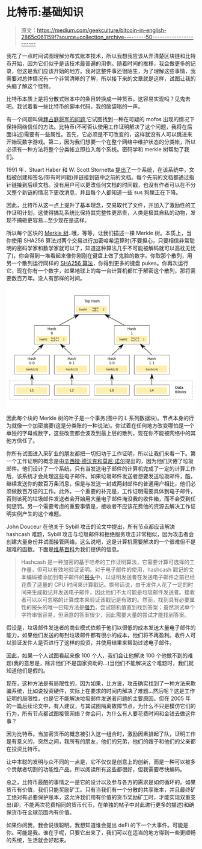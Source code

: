 # 比特币:基础知识

> 原文：<https://medium.com/geekculture/bitcoin-in-english-2865c061159f?source=collection_archive---------50----------------------->

我花了一点时间试图理解分布式账本技术，所以我想我应该从弄清楚区块链和比特币开始，因为它们似乎是该技术最普遍的用例。随着时间的推移，我会做更多的记录，但这是我们应该开始的地方。我对这整件事还很陌生，为了理解这些事情，我需要对总体情况有一个非常清晰的了解，所以接下来的文章就是这样，试图让我的头脑了解这个怪物。

比特币本质上是将分散式账本中的条目转换成一种货币。这容易实现吗？见鬼去吧。我试着看一些比特币的脚本代码，我的脑袋嗡的一声。

有一个问题叫做[拜占庭将军的问题](https://en.wikipedia.org/wiki/Byzantine_fault),它试图找到一种在可疑的 mofos 出现的情况下保持网络信任的方法。比特币(不可否认使用工作证明解决了这个问题，我将在后面详述)需要有一些属性。首先，它必须是不可改变的，这样就没有人可以跳进来开始玩数字游戏。第二，因为我们想要一个在整个网络中维护状态的分类帐，所以必须有一种方法将整个分类帐立即拉入每个系统。密码学和 merkle 树帮助了我们。

1991 年，Stuart Haber 和 W. Scott Stornetta [提出了](https://link.springer.com/article/10.1007/BF00196791)一个系统，在该系统中，文档被创建和签名(带有时间戳)并链接到链中之前的文档。每个先前的文档都通过指针链接到后续文档。没有用户可以更改任何文档的时间戳，也没有作者可以在不分叉整个新链的情况下更改消息，并且每个人都知道一些 sus 狗屎正在下降。

因此，比特币从这一点上提升了基本理念，交易取代了文件，并加入了激励性的工作证明计划，这使得搞乱系统比保持其完整性更昂贵，人类是极其自私的动物，发现不搞砸更容易…至少现在是这样。

所以每个区块的 [Merkle 树](https://en.wikipedia.org/wiki/Merkle_tree)..哦，等等，让我们描述一棵 Merkle 树。本质上，当你使用 SHA256 算法对两个交易进行加密哈希运算时(不要担心，只要相信非常聪明的密码学家和数学家就可以了，知道这种算法几乎不可能被解码就可以高枕无忧了)，你会得到一堆看起来像你刚刚在键盘上做了鬼脸的数字。你取那个散列，用另一个散列运行同样的 [SHA256 算法](https://en.wikipedia.org/wiki/SHA-2)，你得到更多的键盘 pukes。你再次运行它，现在你有一个数字，如果地球上的每一台计算机都忙于解密这个散列，那将需要数百万年。没人有那样的时间。

![](img/181a04047569aa8824a8507fcfe5338e.png)

因此每个块的 Merkle 树的叶子是一个事务(图中的 L 系列数据块)。节点本身的行为就像一个加密摘要(这是分类账的一种说法)。你试着在任何地方改变哪怕是一个单独的字母或数字，这些改变都会波及到最上层的散列，现在你不能被网络中的其他方信任了。

你所有试图进入采矿业的朋友都把一切归功于工作证明，所以让我们来看一下。第一个工作证明的概念是由[辛西娅·德沃克和莫尼·诺尔](http://www.wisdom.weizmann.ac.il/~naor/PAPERS/mem_abs.html)提出的，因为他们厌倦了垃圾邮件。他们设计了一个系统，只有当发送电子邮件的计算机完成了一定的计算工作后，该系统才会处理这些电子邮件。如果垃圾邮件发送者想要发送垃圾邮件，酷，继续发送你的数百万条消息，但是与发送一封或两封邮件的普通用户相比，他们必须做数百万倍的工作。此外，一个重要的补充是，工作证明需要具体到电子邮件，否则该死的垃圾邮件发送者会开始用大量电子邮件淹没我的收件箱，而不会受到任何惩罚。另一个需要考虑的重要事情是，接收者不应该花费他的资源去解决工作证明实例产生的这个难题。

John Douceur 在他关于 Sybill 攻击的论文中提出，所有节点都应该解决 hashcash 难题，Sybill 攻击与垃圾邮件和拒绝服务攻击非常相似，因为攻击者会创建大量身份并试图接管网络。这么说吧，这是计算机需要解决的一个很难但不是超难的函数。下面是[维基百科](https://en.wikipedia.org/wiki/Hashcash)为我们提供的信息。

> Hashcash 是一种加密的基于哈希的工作证明算法，它需要计算可选择的工作量，但可以有效地验证证明。对于电子邮件的使用，hashcash 戳记的文本编码被添加到电子邮件的[报头](https://en.wikipedia.org/wiki/Header_(computing))中，以证明发送者在发送电子邮件之前已经花费了适量的 CPU 时间来计算戳记。换句话说，由于发件人花了一定的时间来生成戳记并发送电子邮件，因此他们不太可能是垃圾邮件发送者。接收者可以以可忽略的计算成本来验证该戳记是有效的。然而，找到具有必要属性的报头的唯一已知方法是[强力](https://en.wikipedia.org/wiki/Brute_force_attack)，尝试随机值直到找到答案；虽然测试单个字符串很容易，但满意的答案很少，因此需要大量的尝试才能找到答案。

假设是，垃圾邮件发送者的商业模式依赖于他们以很低的成本发送大量电子邮件的能力，如果他们发送的每封垃圾邮件都有很小的成本，他们将不再盈利。收件人可以验证发件人是否进行了这样的投资，并使用结果来帮助过滤电子邮件。

因此，如果一个人试图看起来像 100 个人，我们会让他解决 100 个他做不到的难题(我的意思是，除非他们不是国家资助的…)当他们不能解决这个难题时，我们就知道他们是假的。

现在，这种方法是有局限性的，因为如果，比方说，攻击确实找到了一种方法来欺骗系统，比如说投资硬件，实际上在要求的时间内解决了难题…然后呢？这是工作证明的局限性，也是它不能解决垃圾邮件发送者问题的主要原因。但在 2005 年的一篇后续论文中，有人建议，与其试图隔离故障节点，为什么不只是模仿它们的行为，所有节点都试图接管网络？你会问，为什么有人要花费时间和金钱去做这件事？

因为比特币。当加密货币的概念被引入这一组合时，激励因素排起了队，证明工作是有意义的，突然之间，我所有的朋友，他们的兄弟，他们的嫂子和他们的父亲都在投资比特币。

让中本聪的发明与众不同的一点是，它不仅仅是创意上的创新，而是一种可以被多个贡献者切割的功能性产品。所以阅读所有这些都很好，但我需要尽快编码。

总之，比特币最酷的事情之一是它的设计以及参与各方的需求是如何循环的。如果货币有价值，我们只能奖励矿工。只有当我们有一个分散的共享账本，并且最终矿工绝对有必要保护账本，这允许我们用有价值的货币奖励矿工时，才能实现双重支出(即，不能两次花费相同的货币代币，在单独的帖子中对此进行更多的描述)和确保货币在全球范围内有价值。

如果你问我，我会说很聪明。我想知道谁会提出 deFi 的下一个大事件。可能是你。可能是我。谁在乎呢，只要它出来了，我们可以在适当的地方得到一些更顺畅的系统，生活就会好起来。